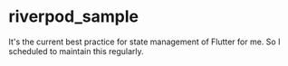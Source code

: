 # riverpod_sample

It's the current best practice for state management of Flutter for me.
So I scheduled to maintain this regularly.
